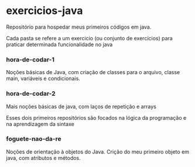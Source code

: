 # exercicios-java
Repositório para hospedar meus primeiros códigos em java. 

Cada pasta se refere a um exercicio (ou conjunto de exercícios) para praticar determinada funcionalidade no java

### hora-de-codar-1
Noções básicas de Java, com criação de classes para o arquivo, classe main, variáveis e condicionais. 

### hora-de-codar-2
Mais noções básicas de java, com laços de repetição e arrays

Esses dois primeiros repositórios são focados na lógica da programação e na aprendizagem da sintaxe

### foguete-nao-da-re
Noções de orientação à objetos do Java. Crição do meu primeiro objeto em java, com atributos e métodos.
